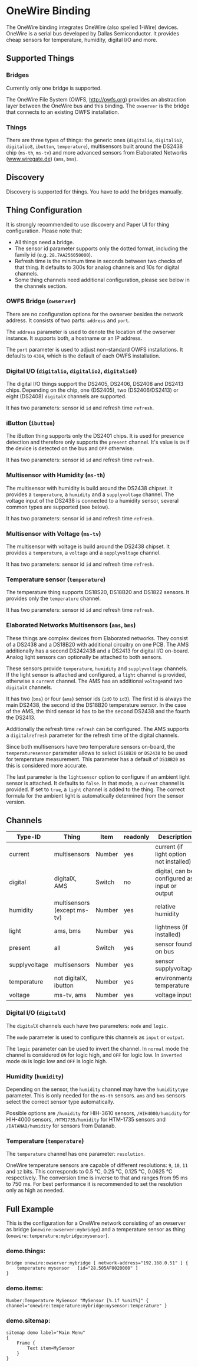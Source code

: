 # OneWire Binding

The OneWire binding integrates OneWire (also spelled 1-Wire) devices. 
OneWire is a serial bus developed by Dallas Semiconductor.
It provides cheap sensors for temperature, humidity, digital I/O and more.
  
## Supported Things

### Bridges

Currently only one bridge is supported. 

The OneWire File System (OWFS, http://owfs.org) provides an abstraction layer between the OneWire bus and this binding. 
The `owserver` is the bridge that connects to an existing OWFS installation. 

### Things

There are three types of things: the generic ones (`digitalio`, `digitalio2`, `digitalio8`, `ibutton`, `temperature`), multisensors built around the DS2438 chip (`ms-th`, `ms-tv`) and more advanced sensors from Elaborated Networks (www.wiregate.de) (`ams`, `bms`). 

## Discovery

Discovery is supported for things. You have to add the bridges manually.  

## Thing Configuration

It is strongly recommended to use discovery and Paper UI for thing configuration.
Please note that:

* All things need a bridge.
* The sensor id parameter supports only the dotted format, including the family id (e.g. `28.7AA256050000`).
* Refresh time is the minimum time in seconds between two checks of that thing.
It defaults to 300s for analog channels and 10s for digital channels.
* Some thing channels need additional configuration, please see below in the channels section.

### OWFS Bridge (`owserver`)

There are no configuration options for the owserver besides the network address.
It consists of two parts: `address` and `port`.

The `address` parameter is used to denote the location of the owserver instance. 
It supports both, a hostname or an IP address. 

The `port` parameter is used to adjust non-standard OWFS installations.
It defaults to `4304`, which is the default of each OWFS installation.  
  
### Digital I/O (`digitalio`, `digitalio2`, `digitalio8`) 

The digital I/O things support the DS2405, DS2406, DS2408 and DS2413 chips.
Depending on the chip, one (DS2405), two (DS2406/DS2413) or eight (DS2408) `digitalX`  channels are supported.

It has two parameters: sensor id `id` and refresh time `refresh`.

### iButton (`ibutton`)

The iButton thing supports only the DS2401 chips.
It is used for presence detection and therefore only supports the `present` channel.
It's value is `ON` if the device is detected on the bus and `OFF` otherwise.

It has two parameters: sensor id `id` and refresh time `refresh`.

### Multisensor with Humidity (`ms-th`)

The multisensor with humidity is build  around the DS2438 chipset. 
It provides a `temperature`, a `humidity` and a `supplyvoltage` channel.
The voltage input of the DS2438 is connected to a humidity sensor, several common types are supported (see below).

It has two parameters: sensor id `id` and refresh time `refresh`.

### Multisensor with Voltage (`ms-tv`)

The multisensor with voltage is build  around the DS2438 chipset. 
It provides a `temperature`, a `voltage` and a `supplyvoltage` channel.

It has two parameters: sensor id `id` and refresh time `refresh`.

### Temperature sensor (`temperature`)

The temperature thing supports DS18S20, DS18B20 and DS1822 sensors.
It provides only the `temperature` channel.

It has two parameters: sensor id `id` and refresh time `refresh`. 

### Elaborated Networks Multisensors (`ams`, `bms`)

These things are complex devices from Elaborated networks. 
They consist of a DS2438 and a DS18B20 with additional circuitry on one PCB.
The AMS additionally has a second DS242438 and a DS2413 for digital I/O on-board.
Analog light sensors can optionally be attached to both sensors.

These sensors provide `temperature`, `humidity` and `supplyvoltage` channels.
If the light sensor is attached and configured, a `light` channel is provided, otherwise a `current` channel.
The AMS has an additional `voltage`and two `digitalX` channels.

It has two (`bms`) or four (`ams`) sensor ids (`id0` to `id3`).
The first id is always the main DS2438, the second id the DS18B20 temperature sensor.
In the case of the AMS, the third sensor id has to be the second DS2438 and the fourth the DS2413.

Additionally the refresh time `refresh` can be configured.
The AMS supports a `digitalrefresh` parameter for the refresh time of the digital channels.

Since both multisensors have two temperature sensors on-board, the `temperaturesensor` parameter allows to select `DS18B20` or `DS2438` to be used for temperature measurement.
This parameter has a default of `DS18B20` as this is considered more accurate.

The last parameter is the `lightsensor` option to configure if an ambient light sensor is attached.
It defaults to `false`.
In that mode, a `current`  channel is provided.
If set to `true`, a `light` channel is added to the thing.
The correct formula for the ambient light is automatically determined from the sensor version.

## Channels

| Type-ID         | Thing                       | Item    | readonly   | Description                                        |
|-----------------|-----------------------------|---------|------------|----------------------------------------------------|
| current         | multisensors                | Number  | yes        | current (if light option not installed)            |
| digital         | digitalX, AMS               | Switch  | no         | digital, can be configured as input or output      |
| humidity        | multisensors (except ms-tv) | Number  | yes        | relative humidity                                  |
| light           | ams, bms                    | Number  | yes        | lightness (if installed)                           |
| present         | all                         | Switch  | yes        | sensor found on bus                                |
| supplyvoltage   | multisensors                | Number  | yes        | sensor supplyvoltage                               |
| temperature     | not digitalX, ibutton       | Number  | yes        | environmental temperature                          |
| voltage         | ms-tv, ams                  | Number  | yes        | voltage input                                      |

### Digital I/O (`digitalX`)

The `digitalX` channels each have two parameters: `mode` and `logic`.

The `mode` parameter is used to configure this channels as `input` or `output`.

The `logic` parameter can be used to invert the channel.
In `normal` mode the channel is considered `ON` for logic high, and `OFF` for logic low.
In `inverted` mode `ON` is logic low and `OFF` is logic high.

### Humidity (`humidity`)

Depending on the sensor, the `humidity` channel may have the `humiditytype` parameter.
This is only needed for the `ms-th` sensors.
`ams` and `bms` sensors select the correct sensor type automatically.

Possible options are `/humidity` for HIH-3610 sensors, `/HIH4000/humidity` for HIH-4000 sensors, `/HTM1735/humidity` for HTM-1735 sensors and `/DATANAB/humidity` for sensors from Datanab.

### Temperature (`temperature`)

The `temperature` channel has one parameter: `resolution`.

OneWire temperature sensors are capable of different resolutions: `9`, `10`, `11` and `12` bits.
This corresponds to 0.5 °C, 0.25 °C, 0.125 °C, 0.0625 °C respectively.
The conversion time is inverse to that and ranges from 95 ms to 750 ms.
For best performance it is recommended to set the resolution only as high as needed. 
 
## Full Example

This is the configuration for a OneWire network consisting of an owserver as bridge (`onewire:owserver:mybridge`) and a temperature sensor as thing (`onewire:temperature:mybridge:mysensor`). 

### demo.things:

```
Bridge onewire:owserver:mybridge [ network-address="192.168.0.51" ] {
    temperature mysensor   [id="28.505AF0020000" ] 
}
```

### demo.items:

```
Number:Temperature MySensor "MySensor [%.1f %unit%]" { channel="onewire:temperature:mybridge:mysensor:temperature" }
```

### demo.sitemap:

```
sitemap demo label="Main Menu"
{
    Frame {
        Text item=MySensor
    }
}
```
